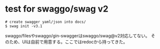 # test for swaggo/swag v2

```
# create swagger yaml/json into docs/
$ swag init -v3.1
```

swaggo/filesやswaggo/gin-swaggerはswaggo/swag@v2対応してない。
そのため、UIは自前で用意する。ここではredocから持ってきた。
